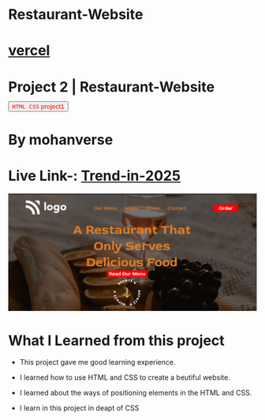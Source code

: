 # Restaurant-Website

# [vercel](https://vercel.com/mohanverse/restaurant-website/4nri6kHC1adwRVaS2FmZ4M1ALVJd)

# Project 2 | Restaurant-Website <a><button name="button" style = "color: red" onclick="https:">`HTML CSS` project1</button></a>
# By mohanverse

# Live Link-: [Trend-in-2025](Trend-in-2025)

![project1](./assets/Screenshot%20(67).png)

# What I Learned from this project

* This project gave me good learning experience.

* I learned how to use HTML and CSS to create a beutiful website.

* I learned about the ways of positioning elements in the HTML and CSS.

* I learn in this project in deapt of CSS
